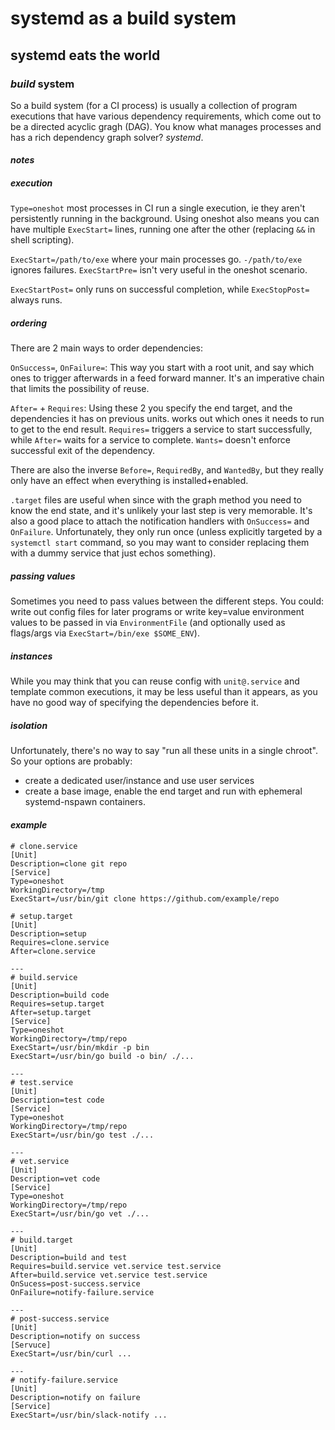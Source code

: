 # systemd as a build system

## systemd eats the world

### _build_ system

So a build system (for a CI process) is usually a collection of program executions
that have various dependency requirements,
which come out to be a directed acyclic gragh (DAG).
You know what manages processes and has a rich dependency graph solver?
_systemd_.

#### _notes_

##### _execution_

`Type=oneshot` most processes in CI run a single execution,
ie they aren't persistently running in the background.
Using oneshot also means you can have multiple `ExecStart=` lines,
running one after the other (replacing `&&` in shell scripting).

`ExecStart=/path/to/exe` where your main processes go.
`-/path/to/exe` ignores failures.
`ExecStartPre=` isn't very useful in the oneshot scenario.

`ExecStartPost=` only runs on successful completion,
while `ExecStopPost=` always runs.

##### _ordering_

There are 2 main ways to order dependencies:

`OnSuccess=`, `OnFailure=`: This way you start with a root unit,
and say which ones to trigger afterwards in a feed forward manner.
It's an imperative chain that limits the possibility of reuse.

`After=` + `Requires`: Using these 2 you specify the end target,
and the dependencies it has on previous units.
works out which ones it needs to run to get to the end result.
`Requires=` triggers a service to start successfully,
while `After=` waits for a service to complete.
`Wants=` doesn't enforce successful exit of the dependency.

There are also the inverse `Before=`, `RequiredBy`, and `WantedBy`,
but they really only have an effect when everything is installed+enabled.

`.target` files are useful when since with the graph method you need to know the end state,
and it's unlikely your last step is very memorable.
It's also a good place to attach the notification handlers with `OnSuccess=` and `OnFailure`.
Unfortunately, they only run once (unless explicitly targeted by a `systemctl start` command,
so you may want to consider replacing them with a dummy service that just echos something).

##### _passing_ values

Sometimes you need to pass values between the different steps.
You could: write out config files for later programs or
write key=value environment values to be passed in via `EnvironmentFile`
(and optionally used as flags/args via `ExecStart=/bin/exe $SOME_ENV`).

##### _instances_

While you may think that you can reuse config with `unit@.service`
and template common executions,
it may be less useful than it appears, as you have no good way of specifying the dependencies before it.

##### _isolation_

Unfortunately, there's no way to say "run all these units in a single chroot".
So your options are probably:

- create a dedicated user/instance and use user services
- create a base image, enable the end target and run with ephemeral systemd-nspawn containers.

#### _example_

```
# clone.service
[Unit]
Description=clone git repo
[Service]
Type=oneshot
WorkingDirectory=/tmp
ExecStart=/usr/bin/git clone https://github.com/example/repo

# setup.target
[Unit]
Description=setup
Requires=clone.service
After=clone.service

---
# build.service
[Unit]
Description=build code
Requires=setup.target
After=setup.target
[Service]
Type=oneshot
WorkingDirectory=/tmp/repo
ExecStart=/usr/bin/mkdir -p bin
ExecStart=/usr/bin/go build -o bin/ ./...

---
# test.service
[Unit]
Description=test code
[Service]
Type=oneshot
WorkingDirectory=/tmp/repo
ExecStart=/usr/bin/go test ./...

---
# vet.service
[Unit]
Description=vet code
[Service]
Type=oneshot
WorkingDirectory=/tmp/repo
ExecStart=/usr/bin/go vet ./...

---
# build.target
[Unit]
Description=build and test
Requires=build.service vet.service test.service
After=build.service vet.service test.service
OnSucess=post-success.service
OnFailure=notify-failure.service

---
# post-success.service
[Unit]
Description=notify on success
[Servuce]
ExecStart=/usr/bin/curl ...

---
# notify-failure.service
[Unit]
Description=notify on failure
[Service]
ExecStart=/usr/bin/slack-notify ...
```
